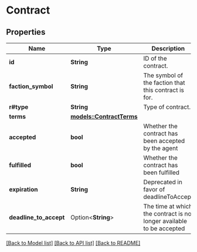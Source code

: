 # Contract

## Properties

Name | Type | Description | Notes
------------ | ------------- | ------------- | -------------
**id** | **String** | ID of the contract. | 
**faction_symbol** | **String** | The symbol of the faction that this contract is for. | 
**r#type** | **String** | Type of contract. | 
**terms** | [**models::ContractTerms**](ContractTerms.md) |  | 
**accepted** | **bool** | Whether the contract has been accepted by the agent | [default to false]
**fulfilled** | **bool** | Whether the contract has been fulfilled | [default to false]
**expiration** | **String** | Deprecated in favor of deadlineToAccept | 
**deadline_to_accept** | Option<**String**> | The time at which the contract is no longer available to be accepted | [optional]

[[Back to Model list]](../README.md#documentation-for-models) [[Back to API list]](../README.md#documentation-for-api-endpoints) [[Back to README]](../README.md)


